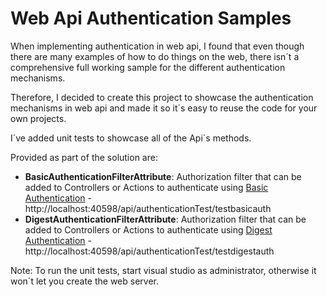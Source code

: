 Web Api Authentication Samples
===================


When implementing authentication in web api, I found that even though there are many examples of how to do things on the web, there isn´t a comprehensive full working sample for the different authentication mechanisms.

Therefore, I decided to create this project to showcase the authentication mechanisms in web api and made it so it´s easy to reuse the code for your own projects.


I´ve added unit tests to showcase all of the Api´s methods.


Provided as part of the solution are:

 - **BasicAuthenticationFilterAttribute**: Authorization filter that can be added to Controllers or Actions to authenticate using [Basic Authentication](https://en.wikipedia.org/wiki/Basic_access_authentication) - http://localhost:40598/api/authenticationTest/testbasicauth
 - **DigestAuthenticationFilterAttribute**: Authorization filter that can be added to Controllers or Actions to authenticate using [Digest Authentication](https://en.wikipedia.org/wiki/Digest_access_authentication) - http://localhost:40598/api/authenticationTest/testdigestauth

Note: To run the unit tests, start visual studio as administrator, otherwise it won´t let you create the web server.
